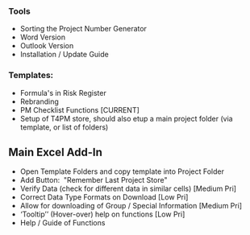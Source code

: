 
### Tools
- Sorting the Project Number Generator
- Word Version
- Outlook Version
- Installation / Update Guide


### Templates:
- Formula's in Risk Register
- Rebranding
- PM Checklist Functions [CURRENT]
- Setup of T4PM store, should also etup a main project folder (via template, or list of folders)


## Main Excel Add-In
- Open Template Folders and copy template into Project Folder
- Add Button:  "Remember Last Project Store" 
- Verify Data (check for different data in similar cells) [Medium Pri]
- Correct Data Type Formats on Download [Low Pri]
- Allow for downloading of Group / Special Information [Medium Pri]
- ‘Tooltip’’ (Hover-over) help on functions [Low Pri]
- Help / Guide of Functions
